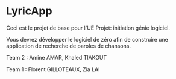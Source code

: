 # LyricApp

Ceci est le projet de base pour l'UE Projet: initiation génie logiciel.

Vous devrez développer le logiciel de zéro afin de construire 
une application de recherche de paroles de chansons.

Team 2 : Amine AMAR, Khaled TIAKOUT

Team 1 : Florent GILLOTEAUX, Zia LAI